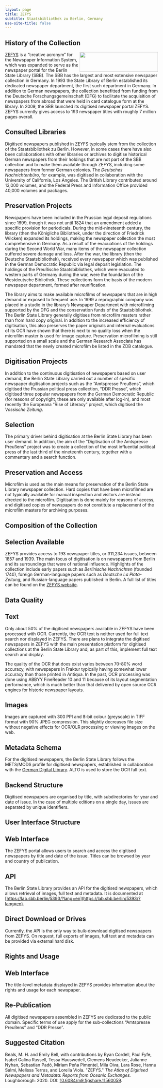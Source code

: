 ```yaml
---
layout: page
title: ZEFYS
subtitle: Staatsbibliothek zu Berlin, Germany
use-site-title: false
---
```


## History of the Collection

<img src="https://blog.sbb.berlin/wp-content/uploads/stabi-logo.png" width="258" height="65" align="right">[ZEFYS](http://zefys.staatsbibliothek-berlin.de) is a “creative acronym”
for the Newspaper Information System, which was expanded to serve as the
newspaper portal for the Berlin State Library (SBB). The SBB has the
largest and most extensive newspaper collection in Germany. In 1993 the
State Library of Berlin established its dedicated newspaper department,
the first such department in Germany. In addition to German newspapers,
the collection benefitted from funding from the Deutsche
Forschungsgemeinschaft (DFG) to facilitate the acquisition of newspapers
from abroad that were held in card catalogue form at the library. In
2009, the SBB launched its digitised newspaper portal ZEFYS. ZEFYS
currently gives access to 193 newspaper titles with roughly 7 million
pages overall.

## Consulted Libraries

Digitised newspapers published in ZEYFS typically stem from the
collection of the Staatsbibliothek zu Berlin. However, in some cases
there have also been collaborations with other libraries or archives to
digitise historical German newspapers from their holdings that are not
part of the SBB collection and to make them available through ZEFYS,
including some newspapers from former German colonies. The *Deutsches
Nachrichtenbüro*, for example, was digitised in collaboration with the
University of California, Los Angeles. The British Library contributed
around 13,000 volumes, and the Federal Press and Information Office
provided 40,000 volumes and packages.

## Preservation Projects

Newspapers have been included in the Prussian legal deposit regulations
since 1699, though it was not until 1824 that an amendment added a
specific provision for periodicals. During the mid-nineteenth century,
the library (then the Königliche Bibliothek, under the direction of
Friedrick Wilcken) expanded its holdings, making the newspaper
collection the most comprehensive in Germany. As a result of the
evacuations of the holdings during the Second World War, many items of
the newspaper collection suffered severe damage and loss. After the war,
the library (then the Deutsche Staatsbibliothek), received every
newspaper which was published in the German Democratic Republic via
legal deposit legislation. The holdings of the Preußische
Staatsbibliothek, which were evacuated to western parts of Germany
during the war, were the foundation of the Westdeutsche Bibliothek.
These collections form the basis of the modern newspaper department,
formed after reunification.

The library aims to make available microfilms of newspapers that are in
high demand or exposed to frequent use. In 1999 a reprographic company
was placed in a studio in the library’s Newspaper Department with
microfilming supported by the DFG and the conservation funds of the
Staatsbibliothek. The Berlin State Library generally digitises from
microfilm masters rather than from hard copy original. In addition to
the increased efficiency of digitisation, this also preserves the paper
originals and internal evaluations of its OCR have shown that there is
next to no quality loss when the microfilm master is used for image
capture. Preservation microfilming is still supported on a small scale
and the German Research Associate has mandated that the newly created
microfilm be listed in the ZDB catalogue.

## Digitisation Projects

In addition to the continuous digitisation of newspapers based on user
demand, the Berlin State Library carried out a number of specific
newspaper digitisation projects such as the “Amtspresse Preußens”, which
digitised the Prussian political press collection, “DDR Presse”, which
digitised three popular newspapers from the German Democratic Republic
(for reasons of copyright, these are only available after log-in), and
most recently the Europeana “Rise of Literacy” project, which digitised
the *Vossische* *Zeitung*.

## Selection

The primary driver behind digitisation at the Berlin State Library has
been user demand. In addition, the aim of the “Digitisation of the
Amtspresse Preußens” project was to create a collection of the most
influential political press of the last third of the nineteenth century,
together with a commentary and a search function.

## Preservation and Access

Microfilm is used as the main means for preservation of the Berlin State
Library newspaper collection. Hard copies that have been microfilmed are
not typically available for manual inspection and visitors are instead
directed to the microfilm. Digitisation is done mainly for reasons of
access, and digitised copies of newspapers do not constitute a
replacement of the microfilm masters for archiving purposes.

## Composition of the Collection

## Selection Available

ZEFYS provides access to 193 newspaper titles, or 311,234 issues,
between 1857 and 1939. The main focus of digitisation is on newspapers
from Berlin and its surroundings that were of national influence.
Highlights of the collection include early papers such as *Berlinische
Nachrichten* (founded 1740), foreign German-language papers such as
*Deutsche La Plata-Zeitung*, and Russian-language papers published in
Berlin. A full list of titles can be found on the [ZEFYS website](http://zefys.staatsbibliothek-berlin.de/index.php?id=list).

## Data Quality

## Text

Only about 50% of the digitised newspapers available in ZEFYS have been
processed with OCR. Currently, the OCR text is neither used for full
text search nor displayed in ZEFYS. There are plans to integrate the
digitised newspapers in ZEFYS with the main presentation platform for
digitised collections at the Berlin State Library and, as part of this,
implement full text search and display.

The quality of the OCR that does exist varies between 70-80% word
accuracy, with newspapers in Fraktur typically having somewhat lower
accuracy than those printed in Antiqua. In the past, OCR processing was
done using ABBYY FineReader 10 and 11 because of its layout segmentation
performance, which is much better than that delivered by open source OCR
engines for historic newspaper layouts.

## Images

Images are captured with 300 PPI and 8-bit colour (greyscale) in TIFF
format with 90% JPEG compression. This slightly decreases file size
without negative effects for OCR/OLR processing or viewing images on the
web.

## Metadata Schema 

For the digitised newspapers, the Berlin State Library follows the
METS/MODS profile for digitised newspapers, established in collaboration
with the [German Digital Library](https://wiki.deutsche-digitale-bibliothek.de/display/DFD/Anwendungsprofile+und+Best+Practice+Guides\#AnwendungsprofileundBestPracticeGuides-GesamtaufnahmeeinerZeitung).
ALTO is used to store the OCR full text.

## Backend Structure

Digitised newspapers are organised by title, with subdirectories for
year and date of issue. In the case of multiple editions on a single
day, issues are separated by unique identifiers.

## User Interface Structure

## Web Interface

The ZEFYS portal allows users to search and access the digitised
newspapers by title and date of the issue. Titles can be browsed by year
and country of publication.

## API

The Berlin State Library provides an API for the digitised newspapers,
which allows retrieval of images, full text and metadata. It is
documented at [https://lab.sbb.berlin/5393/?lang=en](https://lab.sbb.berlin/5393/?lang=en).

## Direct Download or Drives

Currently, the API is the only way to bulk-download digitised newspapers
from ZEFYS. On request, full exports of images, full text and metadata
can be provided via external hard disk.

## Rights and Usage

## Web Interface

The title-level metadata displayed in ZEFYS provides information about
the rights and usage for each newspaper.

## Re-Publication

All digitised newspapers assembled in ZEFYS are dedicated to the public
domain. Specific terms of use apply for the sub-collections “Amtspresse
Preußens” and “DDR Presse”.
  
## Suggested Citation

Beals, M. H. and Emily Bell, with contributions by Ryan Cordell, Paul Fyfe, Isabel Galina Russell, Tessa Hauswedell, Clemens Neudecker, Julianne Nyhan, Sebastian Padó, Miriam Peña Pimentel, Mila Oiva, Lara Rose, Hannu Salmi, Melissa Terras, and Lorella Viola. "ZEFYS." *The Atlas of Digitised Newspapers and Metadata: Reports from Oceanic Exchanges.* Loughborough: 2020. DOI: [10.6084/m9.figshare.11560059](https://figshare.com/articles/The_Atlas_of_Digitised_Newspapers_and_Metadata_Reports_from_Oceanic_Exchanges/11560059).
